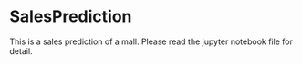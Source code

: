 # SalesPrediction

This is a sales prediction of a mall.
Please read the jupyter notebook file for detail.
